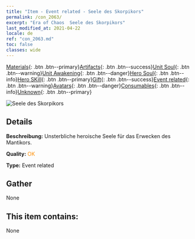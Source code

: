 ```yaml
---
title: "Item - Event related - Seele des Skorpikors"
permalink: /con_2063/
excerpt: "Era of Chaos  Seele des Skorpikors"
last_modified_at: 2021-04-22
locale: de
ref: "con_2063.md"
toc: false
classes: wide
---
```

 [Materials](/ItemsDE/){: .btn .btn--primary}[Artifacts](/ItemsDE/Artifacts/){: .btn .btn--success}[Unit Soul](/ItemsDE/UnitSoul/){: .btn .btn--warning}[Unit Awakening](/ItemsDE/UnitAwakening/){: .btn .btn--danger}[Hero Soul](/ItemsDE/HeroSoul/){: .btn .btn--info}[Hero SKill](/ItemsDE/HeroSkill/){: .btn .btn--primary}[Gift](/ItemsDE/Gift/){: .btn .btn--success}[Event related](/ItemsDE/Events/){: .btn .btn--warning}[Avatars](/ItemsDE/Avatars/){: .btn .btn--danger}[Consumables](/ItemsDE/Consumables/){: .btn .btn--info}[Unknown](/ItemsDE/Unknown/){: .btn .btn--primary}

 ![Seele des Skorpikors](/images/t/juexing_706.jpg)

## Details
 **Beschreibung:** Unsterbliche heroische Seele für das Erwecken des Mantikors.

 **Quality:** <span style="color: #FF8C00">OK</span>

 **Type:** Event related

## Gather

  None

## This item contains:

  None

